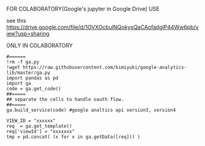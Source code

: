 FOR COLABORATORY(Google's jupyter in Google Drive) USE

see this
https://drive.google.com/file/d/1OVXOcbulNQokysQaCAofadglP44Ww6pb/view?usp=sharing

ONLY IN COLABORATORY

```
#======
!rm -f ga.py
!wget https://raw.githubusercontent.com/kimiyuki/google-analytics-lib/master/ga.py
import pandas as pd
import ga
code = ga.get_code()
##=====
## separate the cells to handle oauth flow.
##=====
ga.build_service(code) #google analtics api version3, version4

VIEW_ID = "xxxxxx" 
req  = ga.get_template()
req['viewId'] = "xxxxxxx"
tmp = pd.concat( (x for x in ga.getData([req])) )
```
